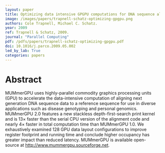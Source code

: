 ```yaml
---
layout: paper
title: Optimizing data intensive GPGPU computations for DNA sequence alignment
image: /images/papers/trapnell-schatz-optimizing-gpgpu.png
authors: Cole Trapnell, Michael C. Schatz.
year: 2009
ref: Trapnell & Schatz, 2009.
journal: "Parallel Computing"
pdf: /pdfs/papers/trapnell-schatz-optimizing-gpgpu.pdf
doi: 10.1016/j.parco.2009.05.002
led_by_lab: True
categories: papers
---
```


# Abstract

MUMmerGPU uses highly-parallel commodity graphics processing units (GPU) to accelerate the data-intensive computation of aligning next generation DNA sequence data to a reference sequence for use in diverse applications such as disease genotyping and personal genomics. MUMmerGPU 2.0 features a new stackless depth-first-search print kernel and is 13× faster than the serial CPU version of the alignment code and nearly 4× faster in total computation time than MUMmerGPU 1.0. We exhaustively examined 128 GPU data layout configurations to improve register footprint and running time and conclude higher occupancy has greater impact than reduced latency. MUMmerGPU is available open-source at http://www.mummergpu.sourceforge.net.